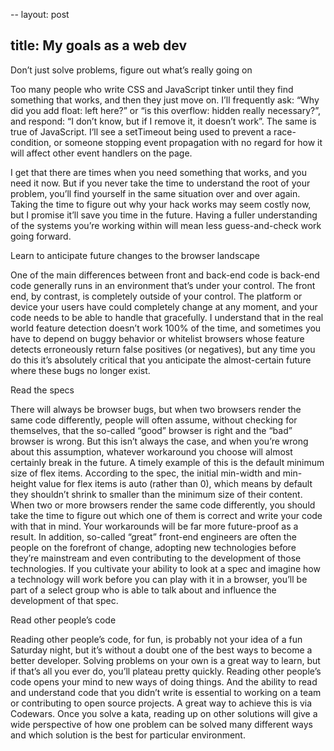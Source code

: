 --
layout: post

title: My goals as a web dev
--

<p>Don’t just solve problems, figure out what’s really going on</p>

<p>Too many people who write CSS and JavaScript tinker until they find something that works, and then they just move on. 
I’ll frequently ask: “Why did you add float: left here?” or “is this overflow: hidden really necessary?”, and respond: “I don’t know, but if I remove it, it doesn’t work”.
The same is true of JavaScript. I’ll see a setTimeout being used to prevent a race-condition, or someone stopping event propagation with no regard for how it will affect other event handlers on the page.</p>

<p>I get that there are times when you need something that works, and you need it now. But if you never take the time to understand the root of your problem, you’ll find yourself in the same situation over and over again.
Taking the time to figure out why your hack works may seem costly now, but I promise it’ll save you time in the future. Having a fuller understanding of the systems you’re working within will mean less guess-and-check work going forward.</p>

<p>Learn to anticipate future changes to the browser landscape</p>

<p>One of the main differences between front and back-end code is back-end code generally runs in an environment that’s under your control. The front end, by contrast, is completely outside of your control. The platform or device your users have could completely change at any moment, and your code needs to be able to handle that gracefully.
I understand that in the real world feature detection doesn’t work 100% of the time, and sometimes you have to depend on buggy behavior or whitelist browsers whose feature detects erroneously return false positives (or negatives), but any time you do this it’s absolutely critical that you anticipate the almost-certain future where these bugs no longer exist.</p>

<p>Read the specs</p>

<p>There will always be browser bugs, but when two browsers render the same code differently, people will often assume, without checking for themselves, that the so-called “good” browser is right and the “bad” browser is wrong. But this isn’t always the case, and when you’re wrong about this assumption, whatever workaround you choose will almost certainly break in the future.
A timely example of this is the default minimum size of flex items. According to the spec, the initial min-width and min-height value for flex items is auto (rather than 0), which means by default they shouldn’t shrink to smaller than the minimum size of their content. 
When two or more browsers render the same code differently, you should take the time to figure out which one of them is correct and write your code with that in mind. Your workarounds will be far more future-proof as a result.
In addition, so-called “great” front-end engineers are often the people on the forefront of change, adopting new technologies before they’re mainstream and even contributing to the development of those technologies. If you cultivate your ability to look at a spec and imagine how a technology will work before you can play with it in a browser, you’ll be part of a select group who is able to talk about and influence the development of that spec.</p>

<p>Read other people’s code</p>

<p>Reading other people’s code, for fun, is probably not your idea of a fun Saturday night, but it’s without a doubt one of the best ways to become a better developer.
Solving problems on your own is a great way to learn, but if that’s all you ever do, you’ll plateau pretty quickly. Reading other people’s code opens your mind to new ways of doing things. And the ability to read and understand code that you didn’t write is essential to working on a team or contributing to open source projects.
A great way to achieve this is via Codewars. Once you solve a kata, reading up on other solutions will give a wide perspective of how one problem can be solved many different ways and which solution is the best for particular environment.</p>


